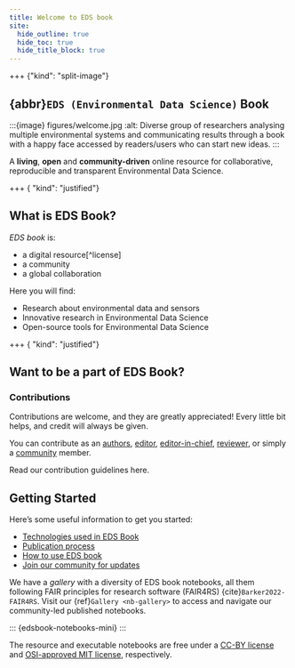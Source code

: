 ```yaml
---
title: Welcome to EDS book
site:
  hide_outline: true
  hide_toc: true
  hide_title_block: true
---
```


+++ {"kind": "split-image"}

## {abbr}`EDS (Environmental Data Science)` Book

:::{image} figures/welcome.jpg
:alt: Diverse group of researchers analysing multiple environmental systems and communicating results through a book with a happy face accessed by readers/users who can start new ideas.
:::

A **living**, **open** and **community-driven** online resource for collaborative, reproducible and transparent Environmental Data Science.

+++ { "kind": "justified"}

## What is EDS Book?

_EDS book_ is:

* a digital resource[^license]
* a community
* a global collaboration

Here you will find:

* Research about environmental data and sensors
* Innovative research in Environmental Data Science 
* Open-source tools for Environmental Data Science

+++ { "kind": "justified"}

## Want to be a part of EDS Book?

### Contributions
Contributions are welcome, and they are greatly appreciated! 
Every little bit helps, and credit will always be given. 

You can contribute as an [authors](#pb-guidelines-authors), [editor](#pb-guidelines-editors), [editor-in-chief](#pb-guidelines-eic), [reviewer](#pb-guidelines-reviewers), or simply a [community](#pb-guidelines-community) member.

Read our contribution guidelines here.

## Getting Started
Here’s some useful information to get you started:
* [Technologies used in EDS Book](#nb-about-technologies)
* [Publication process](#pb-guidelines)
* [How to use EDS book](#nb-how-to)
* [Join our community for updates](#cm-about)

We have a *gallery* with a diversity of EDS book notebooks, all them following FAIR principles for research software (FAIR4RS) {cite}`Barker2022-FAIR4RS`. 
Visit our {ref}`Gallery <nb-gallery>` to access and navigate our community-led published notebooks.

::: {edsbook-notebooks-mini}
:::

The resource and executable notebooks are free under a [CC-BY license](https://github.com/alan-turing-institute/environmental-ds-book/blob/main/LICENSE) and [OSI-approved MIT license](https://github.com/alan-turing-institute/environmental-ds-book/blob/main/LICENSE-CODE), respectively.